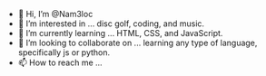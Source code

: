 - 👋 Hi, I’m @Nam3loc
- 👀 I’m interested in ... disc golf, coding, and music.
- 🌱 I’m currently learning ... HTML, CSS, and JavaScript.
- 💞️ I’m looking to collaborate on ... learning any type of language, specifically js or python.
- 📫 How to reach me ... 

<!---
Nam3loc/Nam3loc is a ✨ special ✨ repository because its `README.md` (this file) appears on your GitHub profile.
You can click the Preview link to take a look at your changes.
--->
